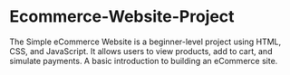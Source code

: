 # Ecommerce-Website-Project
 The Simple eCommerce Website is a beginner-level project using HTML, CSS, and JavaScript. It allows users to view products, add to cart, and simulate payments. A basic introduction to building an eCommerce site.
